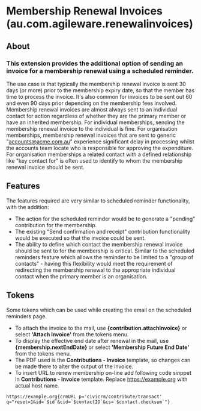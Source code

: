 # Membership Renewal Invoices (au.com.agileware.renewalinvoices)

About
-----

### This extension provides the additional option of sending an invoice for a membership renewal using a scheduled reminder. 

The use case is that typically the membership renewal invoice is sent 30 days (or more) prior to the membership expiry date, so that the member has time to process the invoice. It's also common for invoices to be sent out 60 and even 90 days prior depending on the membership fees involved.
Membership renewal invoices are almost always sent to an individual contact for action regardless of whether they are the primary member or have an inherited membership.
For individual memberships, sending the membership renewal invoice to the individual is fine.
For organisation memberships, membership renewal invoices that are sent to generic "accounts@acme.com.au" experience significant delay in processing whilst the accounts team locate who is responsible for approving the expenditure.
For organisation memberships a related contact with a defined relationship like "key contact for" is often used to identify to whom the membership renewal invoice should be sent.

Features
--------

The features required are very similar to scheduled reminder functionality, with the addition:

* The action for the scheduled reminder would be to generate a "pending" contribution for the membership.
* The existing "Send confirmation and receipt" contribution functionality would be executed so that the invoice could be sent.
* The ability to define which contact the membership renewal invoice should be sent to for the membership is critical. Similar to the scheduled reminders feature which allows the reminder to be limited to a "group of contacts" - having this flexibility would meet the requirement of redirecting the membership renewal to the appropriate individual contact when the primary member is an organisation.

Tokens
------

Some tokens which can be used while creating the email on the scheduled reminders page.

* To attach the invoice to the mail, use **{contribution.attachInvoice}** or select **'Attach Invoice'** from the tokens menu.
* To display the effective end date after renewal in the mail, use **{membership.nextEndDate}** or select **'Membership Future End Date'** from the tokens menu.
* The PDF used is the **Contributions - Invoice** template, so changes can be made there to alter the output of the invoice.
* To insert URL to renew membership on-line add following code sinppet in **Contributions - Invoice** template. Replace https://example.org with actual host name. 

```
https://example.org{crmURL p='civicrm/contribute/transact' q="reset=1&id=`$id`&cid=`$contactID`&cs=`$contact.checksum`"}
``` 

